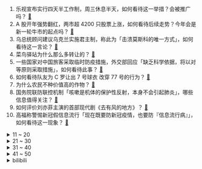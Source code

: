 1. 乐视宣布实行四天半工作制，周三休息半天，如何看待这一举措？会被推广吗？ [:link:](https://www.zhihu.com/question/576523800)
2. A 股开年强势翻红，两市超 4200 只股票上涨，如何看待后续走势？今年会是新一轮牛市的起点吗？ [:link:](https://www.zhihu.com/question/576534043)
3. 乌总统顾问建议乌克兰实施君主制，称此为「击溃莫斯科的唯一方式」，如何看待这一言论？ [:link:](https://www.zhihu.com/question/576492878)
4. 菜鸟驿站为什么那么多转让的？ [:link:](https://www.zhihu.com/question/458627547)
5. 一些国家对中国旅客采取临时防疫措施，外交部回应「缺乏科学依据，将以对等原则采取措施」，如何看待此事？ [:link:](https://www.zhihu.com/question/576529261)
6. 如何看待队友为 C 罗让出 7 号球衣 改穿 77 号的行为？ [:link:](https://www.zhihu.com/question/576538379)
7. 为什么农民不种价值高的作物？ [:link:](https://www.zhihu.com/question/541434087)
8. 国务院联防联控机制「咳嗽是机体的保护性反射，本身不会引起肺炎」，哪些信息值得关注？ [:link:](https://www.zhihu.com/question/576527447)
9. 如何评价刘亦菲主演的首部现代剧《去有风的地方》？ [:link:](https://www.zhihu.com/question/576228347)
10. 高福称警惕新冠假信息流行「现在既要防新冠疫情，也要防『信息流行病』」，如何看待这一现象？ [:link:](https://www.zhihu.com/question/576527558)
<details>
<summary>11 ~ 20</summary>

11. 如何评价最新发布的 13 代酷睿 H/HX 移动处理器新品？将带来哪些不一样的新体验？ [:link:](https://www.zhihu.com/question/576444258)
12. 蒙脱石散登上热搜，媒体评「要警惕蒙脱石散等药物走红背后黑手」，如何看待此事？这些药物为何走红？ [:link:](https://www.zhihu.com/question/576525578)
13. 哪一刻让你有了不想在公司干了的冲动？ [:link:](https://www.zhihu.com/question/558249704)
14. 唐朝的时候到底洛阳大还是长安大？ [:link:](https://www.zhihu.com/question/30655465)
15. 为什么利雅得胜利给c罗那么高的年薪？ [:link:](https://www.zhihu.com/question/575860793)
16. 阳康以后，你还感觉有哪些不适？用了多久才完全恢复到自己从前的状态？ [:link:](https://www.zhihu.com/question/576510658)
17. 今年有了孩子之后的你，家里又添置了哪些新东西？ [:link:](https://www.zhihu.com/question/572346949)
18. 刘慈欣为什么把三体人设置成不会说谎这种模式？ [:link:](https://www.zhihu.com/question/498058002)
19. 红警2的不平衡性有哪些？ [:link:](https://www.zhihu.com/question/280398658)
20. 消费风暴刮到了血氧仪上，几十块和上百块的血氧仪，差在哪儿？ [:link:](https://www.zhihu.com/question/576251430)
</details>
<details>
<summary>21 ~ 30</summary>

21. 女子高烧前夫被前婆婆安排来送药，前婆婆称「你生儿生女，他欠你两条命」「不用有心理负担」，如何看待此事？ [:link:](https://www.zhihu.com/question/575623903)
22. 刘鑫对近 70 万赔偿款发起募捐，已有数百人打赏，江秋莲申请关闭对方账号，如何从法律角度看待此事？ [:link:](https://www.zhihu.com/question/576546980)
23. 有哪些典型的英语“熟词生义”？ [:link:](https://www.zhihu.com/question/51562126)
24. 黑胡桃木家具适合什么装修风格？ [:link:](https://www.zhihu.com/question/307743794)
25. 神秘感对一个演员重要吗？为什么？ [:link:](https://www.zhihu.com/question/439991191)
26. 过年送礼有哪些「体面又划算」的实战技巧？ [:link:](https://www.zhihu.com/question/575838380)
27. 如何评价王者荣耀S30赛季？新版本都有哪些变化？ [:link:](https://www.zhihu.com/question/574841256)
28. 动画《中国奇谭》开播，第 1 - 2 集有哪些关注点？ [:link:](https://www.zhihu.com/question/576059467)
29. 2023年，你的新年愿望是什么呢？ [:link:](https://www.zhihu.com/question/575906530)
30. 共情是一种什么能力？ [:link:](https://www.zhihu.com/question/356964116)
</details>
<details>
<summary>31 ~ 40</summary>

31. 如果乌军放弃巴赫穆特，会对整个战局产生多大影响呢？ [:link:](https://www.zhihu.com/question/574660993)
32. 你如何看待如今的小品？ [:link:](https://www.zhihu.com/question/575188236)
33. 英民调称「近 2/3 受访英国人支持就是否重新加入欧盟举行公投」，这意味着什么？对此你怎么看？ [:link:](https://www.zhihu.com/question/576418363)
34. 为什么坚持护肤那么久，却不见皮肤变好？ [:link:](https://www.zhihu.com/question/570545824)
35. 血氧仪成为又一个涨价、缺货的「爆款」，多地基层医疗机构为满足需求提供免费检测服务，如何看待此事？ [:link:](https://www.zhihu.com/question/575821222)
36. 你玩《英雄联盟》极地大乱斗有什么经验分享？ [:link:](https://www.zhihu.com/question/575100972)
37. 如何评价王一博的新歌《像阳光那样》？ [:link:](https://www.zhihu.com/question/575720436)
38. 老天师为什么要赶走张灵玉？ [:link:](https://www.zhihu.com/question/318628585)
39. 家乡对于你来讲意味着什么？家乡中哪些地方是你的“精神角落”？ [:link:](https://www.zhihu.com/question/576338277)
40. XBB 毒株是否会引发新冠病毒的第二轮感染？XBB 毒株的致病力增加了吗？ [:link:](https://www.zhihu.com/question/576628812)
</details>
<details>
<summary>41 ~ 50</summary>

41. 22-23 赛季 NBA 勇士双加时绝杀老鹰，克莱赛季新高 54 分，鲁尼补篮绝杀，如何评价这场比赛？ [:link:](https://www.zhihu.com/question/576492151)
42. 年初有哪些必冲的重磅省钱福利，错过后悔一整年？ [:link:](https://www.zhihu.com/question/575836907)
43. 如何评价宋慧乔主演的韩剧《黑暗荣耀》？ [:link:](https://www.zhihu.com/question/575712318)
44. 魔女、女魔法师、女魔导士、女巫和魔法少女的区别是什么？ [:link:](https://www.zhihu.com/question/319168401)
45. 银行方面为了解决生存压力都做了哪些尝试？对地产的依赖由来已久，为何改进措施见效慢？ [:link:](https://www.zhihu.com/question/574815218)
46. 在哪一刻你觉得钱对自己特别重要？ [:link:](https://www.zhihu.com/question/567375417)
47. 一个孩子应该拥有怎样的底层能力，才能更好面向未来？ [:link:](https://www.zhihu.com/question/573648631)
48. 你的新年必购数码清单里都有什么? [:link:](https://www.zhihu.com/question/576442203)
49. 为什么现代二胡大师的《二泉映月》和阿炳的原奏差距那么大？ [:link:](https://www.zhihu.com/question/574761246)
50. 2023年了，买新能源车到底该关注什么？ [:link:](https://www.zhihu.com/question/575424972)
</details><details>
<summary>bilibili</summary>

1. 这一定就是原片吧9 [:link:](//www.bilibili.com/video/BV1c3411Q7XH)
2. 肖申克的失败救赎 [:link:](//www.bilibili.com/video/BV1Jv4y1B7RS)
3. 【才浅手工】土豪玉麒麟找我打造黄金爪子刀，送完后悔了！ [:link:](//www.bilibili.com/video/BV1Je4y1V7uA)
4. 这是打火机？ [:link:](//www.bilibili.com/video/BV1NV4y1c77j)
5. 哪条法律规定剪头发不能翻车 [:link:](//www.bilibili.com/video/BV1Qe4y1G7gC)
6. up主，你的脸疼吗？2022年10月新番完结吐槽大总结！【泛式】 [:link:](//www.bilibili.com/video/BV1C24y1v7qi)
7. 探 梦 空 间 [:link:](//www.bilibili.com/video/BV1E24y1v7Yt)
8. 《干了一件大事》 [:link:](//www.bilibili.com/video/BV1R3411U7n7)
9. 【李克勤 X 晚风心里吹】李氏唱腔飘进花海桃源，粤语清歌传颂飞花妙舞 [:link:](//www.bilibili.com/video/BV1h3411U7e1)
10. 猪猪侠主题曲 [:link:](//www.bilibili.com/video/BV1ER4y1U79e)
<details>
<summary>11 ~ 20</summary>

11. ⚠️原神氪金34W慈善博主，在线送10只雷神、绫人、艾尔海森、魈！！！！ [:link:](//www.bilibili.com/video/BV18D4y157xd)
12. 【时代少年团】三时有声微电影 [:link:](//www.bilibili.com/video/BV19Y41127S6)
13. 头脑风暴 [:link:](//www.bilibili.com/video/BV1F14y1G7cW)
14. 预算炸裂！年度巨献！特效小哥大战影视飓风！ [:link:](//www.bilibili.com/video/BV1Re4y1576z)
15. 梅西的封王是好人的呐喊：我们，值得更好的世界！ [:link:](//www.bilibili.com/video/BV1iG4y1m7rR)
16. 关于我妈给猫剪的视频上了b站热门榜这件事 [:link:](//www.bilibili.com/video/BV14Y41127TH)
17. 我把一切都给了你！你却....！ [:link:](//www.bilibili.com/video/BV1zM411y7Ju)
18. 第一波感染还没过，xbb1.5毒株又来了，我们对他没有免疫力 [:link:](//www.bilibili.com/video/BV1VP4y1i7CY)
19. “看来刘慈欣还是写的太保守了，这样的爱情是多少人羡慕的！” [:link:](//www.bilibili.com/video/BV1vR4y1U75s)
20. 第一篇章：日落 精彩全程【2022 B站跨年晚会精彩全程】 [:link:](//www.bilibili.com/video/BV1nM411y7jn)
</details>
<details>
<summary>21 ~ 30</summary>

21. 盘点下我大概玩过的游戏，结果居然花了1800万人民币？ [:link:](//www.bilibili.com/video/BV12d4y177fu)
22. 什么是肝帝，他说.....【2】 [:link:](//www.bilibili.com/video/BV14g411t72p)
23. 25岁的我当了最年轻的政协委员！没有骄傲喔₍ᐢ⸝⸝›  ̫ ‹⸝⸝ᐢ₎ [:link:](//www.bilibili.com/video/BV1q84y1Y7qr)
24. 用3个emoji🧧召唤财神爷！？ [:link:](//www.bilibili.com/video/BV1D14y137Ba)
25. 周深一人分饰多角演绎“四大名著”主题曲【2022 B站跨年晚会单品】 [:link:](//www.bilibili.com/video/BV1aG4y1j7w1)
26. 【全隐屏幕/世界首FC】Stasis AT16 FULL COMBO！！！！！ [:link:](//www.bilibili.com/video/BV1FD4y1776T)
27. 做帐号三年，我花了五百万… [:link:](//www.bilibili.com/video/BV1oG4y1j7j8)
28. 这是一个造福众生的陷阱！ [:link:](//www.bilibili.com/video/BV1XP4y1v7iv)
29. 反派 (Villain) ver. Shoto【翻唱】 [:link:](//www.bilibili.com/video/BV1zG4y117Qq)
30. 用350斤水果做罐头是一种什么体验？ [:link:](//www.bilibili.com/video/BV17A411S7Uy)
</details>
<details>
<summary>31 ~ 40</summary>

31. 吊儿郎当，便是帅吗？ [:link:](//www.bilibili.com/video/BV1P84y1s74R)
32. 2022我的101套穿搭❤️ [:link:](//www.bilibili.com/video/BV1PP4y1i7yY)
33. 《 肥 子 打 工 记 》 [:link:](//www.bilibili.com/video/BV1TY411m7nk)
34. 三年了……我竟忘记自己开了个服务器？？ [:link:](//www.bilibili.com/video/BV1we4y1T7hf)
35. 这个跨年之夜还没开始就已经结束了！ [:link:](//www.bilibili.com/video/BV1UA411S76A)
36. 15斤重全网最大帝王蟹，可遇不可求，吃一根腿就饱了 [:link:](//www.bilibili.com/video/BV1R3411U7Yb)
37. 【原神/新年快乐】省流：ZOZ3 [:link:](//www.bilibili.com/video/BV1CG4y1j73K)
38. 【神医宇宙】治一个死两千个，血刀老祖的传人，三分钟止心跳，三副药就重生 [:link:](//www.bilibili.com/video/BV1YR4y1U7qf)
39. 这个居然是目前最辣的魔鬼泡面？我一口气就能全吃完！ [:link:](//www.bilibili.com/video/BV11G4y1E7h5)
40. 绍兴.老胡子  厨子探店¥300 [:link:](//www.bilibili.com/video/BV18M41127eZ)
</details>
<details>
<summary>41 ~ 50</summary>

41. 年度巨献！2022年度新番动画top3！三部顶尖水准！少看一部都可惜！ [:link:](//www.bilibili.com/video/BV1zA411S76D)
42. 做了个很奇怪的梦  梦里他们都在... [:link:](//www.bilibili.com/video/BV1fe4y1G7Jf)
43. 烟花来咯 [:link:](//www.bilibili.com/video/BV1hA411S7FT)
44. 尝试一种很新的剪辑方式 [:link:](//www.bilibili.com/video/BV1424y1v7Sf)
45. 世界可大可小，自己满足就好 [:link:](//www.bilibili.com/video/BV1Nd4y1Y7rK)
46. 啊？ [:link:](//www.bilibili.com/video/BV1a8411n7SY)
47. 随便升点小东西，战力啪的一下，就突破4000万大关了！ [:link:](//www.bilibili.com/video/BV1RG4y1j7xU)
48. 口技枪声教学《霰弹枪》 [:link:](//www.bilibili.com/video/BV1b8411n7c3)
49. 来看看改造博主的2022都干了些啥 [:link:](//www.bilibili.com/video/BV1jM411y7Vg)
50. 刻进DNA的旋律！艾薇儿《Complicated》【2022 B站跨年晚会单品】 [:link:](//www.bilibili.com/video/BV12M411y73p)
</details>
<details>
<summary>51 ~ 60</summary>

51. 疯狂上榜4500+，2022年热搜最多的剧竟是它？ [:link:](//www.bilibili.com/video/BV1oe4y157dK)
52. 楼房火灾，为什么消防员不能直接往窗户里面呲水？ [:link:](//www.bilibili.com/video/BV1av4y1B7qn)
53. 化学老师说...... [:link:](//www.bilibili.com/video/BV1J84y1W7Jp)
54. 【有钱系爱豆】全开麦出道 [:link:](//www.bilibili.com/video/BV1544y1d7uH)
55. 【原神跨年】《旅 者 很 忙 2023😅》 [:link:](//www.bilibili.com/video/BV1qA411S7Zm)
56. 用雷霆，击碎黑暗！！！ [:link:](//www.bilibili.com/video/BV1YM411y78E)
57. 摊牌了，已经不是情侣了 [:link:](//www.bilibili.com/video/BV14D4y157HH)
58. 【bilibili热门年度盘点】这6分钟，留给2022 [:link:](//www.bilibili.com/video/BV11A411S7jp)
59. 2023，愿所有美好都与你相伴 [:link:](//www.bilibili.com/video/BV1Td4y1h7UR)
60. 99%长辈不知道，这些居然是谣言！ [:link:](//www.bilibili.com/video/BV1bR4y1U7cr)
</details>
<details>
<summary>61 ~ 70</summary>

61. Let's play - 新年和Lady愉快地玩耍吧！鬼泣5 [:link:](//www.bilibili.com/video/BV1xK411q76J)
62. 2022感谢你的苦口婆心！我们不是圣人，但我们是人民的坚强后盾 [:link:](//www.bilibili.com/video/BV1QG4y1j7BF)
63. 冬天穷游西藏没房子住，住进洞里晚上在里面睡觉很冷，还好熬过来了 [:link:](//www.bilibili.com/video/BV1vG4y1j7ht)
64. 没有玩家的MC游戏世界！庆怜《我的世界》舞台秀【2022 B站跨年晚会单品】 [:link:](//www.bilibili.com/video/BV1d841177cu)
65. 看我是如何一步一步被逼疯的 [:link:](//www.bilibili.com/video/BV1K24y1U74k)
66. 音乐区梦幻阵容全乐队超硬核演绎《杀死那个石家庄人》 [:link:](//www.bilibili.com/video/BV1TD4y177FV)
67. 仓木麻衣《Time After Time》名侦探柯南主题曲【2022 B站跨年晚会单品】 [:link:](//www.bilibili.com/video/BV1D84y1W7wx)
68. 车迟国的奇遇——进城篇（搞笑西游） [:link:](//www.bilibili.com/video/BV1uR4y1S7YC)
69. 探秘欧洲第一的海鲜饭，飞了10000公里，两小伙终于吃上了！ [:link:](//www.bilibili.com/video/BV1EG4y1j7tu)
70. 25年不过时的经典小品，振聋发聩的宣言！【难忘今朝1997】 [:link:](//www.bilibili.com/video/BV1YY41127LR)
</details>
<details>
<summary>71 ~ 80</summary>

71. 【原神整活】胡桃：钟离！你确定这桌让我买单？ [:link:](//www.bilibili.com/video/BV19e4y157Yw)
72. 自助餐小青龙随便吃，仨战士追着虾炫！ [:link:](//www.bilibili.com/video/BV1GP4y1q76C)
73. 《三体之狂龙赘婿》 [:link:](//www.bilibili.com/video/BV1dG4y1j7EZ)
74. 实拍剑气！我终于成为了我梦里的剑客！ [:link:](//www.bilibili.com/video/BV1WG4y1m7RS)
75. 【美好跨年夜】王耀庆《安可王》 [:link:](//www.bilibili.com/video/BV1hK411q7ck)
76. 小伙花两千元买天价水果，一颗柿子就要80元？ [:link:](//www.bilibili.com/video/BV1KR4y1m7xJ)
77. 《下游特工》试播集：经济到底有多惨？连特工都要裁员 [:link:](//www.bilibili.com/video/BV13A411Q7gS)
78. 终究..还是来迟了吗... [:link:](//www.bilibili.com/video/BV1P3411Q748)
79. 新概念“好难” [:link:](//www.bilibili.com/video/BV1JG4y1m747)
80. 手绘印度卢比，这花纹很漂亮 [:link:](//www.bilibili.com/video/BV1BY41127An)
</details>
<details>
<summary>81 ~ 90</summary>

81. 冬季骑行东北，没地方住只好入住地下排水管，没想到还挺舒服 [:link:](//www.bilibili.com/video/BV1t8411E7Td)
82. 超 级 压 缩 毛 巾 [:link:](//www.bilibili.com/video/BV1184y1W79V)
83. 2023年会变得更好吗 [:link:](//www.bilibili.com/video/BV17G4y1j7Hy)
84. 岁月的沉积！诞生的特色美食！ [:link:](//www.bilibili.com/video/BV1z3411D7k6)
85. 王一博东方卫视跨年 新歌《像阳光那样》赤脚首秀 [:link:](//www.bilibili.com/video/BV1QR4y1U7Eo)
86. 请问看东西颜色过于饱和是什么症状？ [:link:](//www.bilibili.com/video/BV1ag411t73n)
87. DNA动了！听到这些歌就忍不住开车？ [:link:](//www.bilibili.com/video/BV138411n7XW)
88. 放飞千盏霄灯祝愿平安喜乐 [:link:](//www.bilibili.com/video/BV1eG4y1m7Kq)
89. Roblox 乌贼游戏 [:link:](//www.bilibili.com/video/BV1Yv4y1B7fE)
90. 在读大学生们，你们的大学记忆还剩下什么呢？ [:link:](//www.bilibili.com/video/BV1ZP4y1v78K)
</details>
<details>
<summary>91 ~ 100</summary>

91. 年度盘点！2022年抗日神剧颁奖典礼！这都有张翰？ [:link:](//www.bilibili.com/video/BV1Wg411t7EE)
92. 【15周年纪念合作】最终鬼畜蓝蓝路 (2023 Remix) [:link:](//www.bilibili.com/video/BV1SG4y1274y)
93. 啊噢！我这个透明人好像被发现了... [:link:](//www.bilibili.com/video/BV1je4y1L7DV)
94. 铠的荣耀典藏，完全魔化！ [:link:](//www.bilibili.com/video/BV1y14y1378W)
95. 今 天 宵 夜 ≠ 明 日 早 餐 [:link:](//www.bilibili.com/video/BV1L3411D7Ct)
96. 耗时一个月！我在房间里弄了一个太阳！ [:link:](//www.bilibili.com/video/BV1YD4y1L7E9)
97. 当我给前NBA球员播放《篮球火》 [:link:](//www.bilibili.com/video/BV1me4y1G7m5)
98. 新的一年 相侵相碍 [:link:](//www.bilibili.com/video/BV18G4y1j7jZ)
99. 当你能用小飞棍「召唤兄弟」？！ [:link:](//www.bilibili.com/video/BV1Se4y1G7qD)
100. 穷大学生，工资5000三年，开始省钱之后…… [:link:](//www.bilibili.com/video/BV19g411s7if)
</details></details>